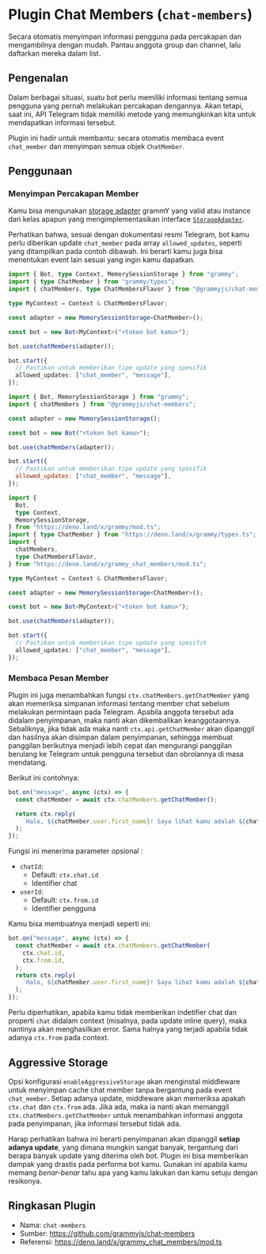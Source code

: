 # Plugin Chat Members (`chat-members`)

Secara otomatis menyimpan informasi pengguna pada percakapan dan mengambilnya dengan mudah.
Pantau anggota group dan channel, lalu daftarkan mereka dalam list.

## Pengenalan

Dalam berbagai situasi, suatu bot perlu memiliki informasi tentang semua pengguna yang pernah melakukan percakapan dengannya.
Akan tetapi, saat ini, API Telegram tidak memiliki metode yang memungkinkan kita untuk mendapatkan informasi tersebut.

Plugin ini hadir untuk membantu: secara otomatis membaca event `chat_member` dan menyimpan semua objek `ChatMember`.

## Penggunaan

### Menyimpan Percakapan Member

Kamu bisa mengunakan [storage adapter](./session.md#storage-adapter-yang-tersedia) grammY yang valid atau
instance dari kelas apapun yang mengimplementasikan interface [`StorageAdapter`](https://deno.land/x/grammy/mod.ts?s=StorageAdapter).

Perhatikan bahwa, sesuai dengan dokumentasi resmi Telegram, bot kamu perlu diberikan update `chat_member` pada array `allowed_updates`, seperti yang ditampilkan pada contoh dibawah.
Ini berarti kamu juga bisa menentukan event lain sesuai yang ingin kamu dapatkan.

<CodeGroup>
  <CodeGroupItem title="TypeScript" active>

```ts
import { Bot, type Context, MemorySessionStorage } from "grammy";
import { type ChatMember } from "grammy/types";
import { chatMembers, type ChatMembersFlavor } from "@grammyjs/chat-members";

type MyContext = Context & ChatMembersFlavor;

const adapter = new MemorySessionStorage<ChatMember>();

const bot = new Bot<MyContext>("<token bot kamu>");

bot.use(chatMembers(adapter));

bot.start({
  // Pastikan untuk memberikan tipe update yang spesifik
  allowed_updates: ["chat_member", "message"],
});
```

</CodeGroupItem>

<CodeGroupItem title="JavaScript">

```js
import { Bot, MemorySessionStorage } from "grammy";
import { chatMembers } from "@grammyjs/chat-members";

const adapter = new MemorySessionStorage();

const bot = new Bot("<token bot kamu>");

bot.use(chatMembers(adapter));

bot.start({
  // Pastikan untuk memberikan tipe update yang spesifik
  allowed_updates: ["chat_member", "message"],
});
```

</CodeGroupItem>

<CodeGroupItem title="Deno">

```ts
import {
  Bot,
  type Context,
  MemorySessionStorage,
} from "https://deno.land/x/grammy/mod.ts";
import { type ChatMember } from "https://deno.land/x/grammy/types.ts";
import {
  chatMembers,
  type ChatMembersFlavor,
} from "https://deno.land/x/grammy_chat_members/mod.ts";

type MyContext = Context & ChatMembersFlavor;

const adapter = new MemorySessionStorage<ChatMember>();

const bot = new Bot<MyContext>("<token bot kamu>");

bot.use(chatMembers(adapter));

bot.start({
  // Pastikan untuk memberikan tipe update yang spesifik
  allowed_updates: ["chat_member", "message"],
});
```

</CodeGroupItem>

</CodeGroup>

### Membaca Pesan Member

Plugin ini juga menambahkan fungsi `ctx.chatMembers.getChatMember` yang akan memeriksa simpanan informasi tentang member chat sebelum melakukan permintaan pada Telegram.
Apabila anggota tersebut ada didalam penyimpanan, maka nanti akan dikembalikan keanggotaannya.
Sebaliknya, jika tidak ada maka nanti `ctx.api.getChatMember` akan dipanggil dan hasilnya akan disimpan dalam penyimpanan, sehingga membuat panggilan berikutnya menjadi lebih cepat dan mengurangi panggilan berulang ke Telegram untuk pengguna tersebut dan obrolannya di masa mendatang.

Berikut ini contohnya:

```ts
bot.on("message", async (ctx) => {
  const chatMember = await ctx.chatMembers.getChatMember();

  return ctx.reply(
    `Halo, ${chatMember.user.first_name}! Saya lihat kamu adalah ${chatMember.status} pada obrolan ini!`,
  );
});
```

Fungsi ini menerima parameter opsional :

- `chatId`:
  - Default: `ctx.chat.id`
  - Identifier chat
- `userId`:
  - Default: `ctx.from.id`
  - Identifier pengguna

Kamu bisa membuatnya menjadi seperti ini:

```ts
bot.on("message", async (ctx) => {
  const chatMember = await ctx.chatMembers.getChatMember(
    ctx.chat.id,
    ctx.from.id,
  );
  return ctx.reply(
    `Halo, ${chatMember.user.first_name}! Saya lihat kamu adalah ${chatMember.status} pada obrolan ini!`,
  );
});
```

Perlu diperhatikan, apabila kamu tidak memberikan indetifier chat dan properti `chat` didalam context (misalnya, pada update inline query), maka nantinya akan menghasilkan error.
Sama halnya yang terjadi apabila tidak adanya `ctx.from` pada context.

## Aggressive Storage

Opsi konfigurasi `enableAggressiveStorage` akan menginstal middleware untuk menyimpan cache chat member tanpa bergantung pada event `chat_member`.
Setiap adanya update, middleware akan memeriksa apakah `ctx.chat` dan `ctx.from` ada.
Jika ada, maka ia nanti akan memanggil `ctx.chatMembers.getChatMember` untuk menambahkan informasi anggota pada penyimpanan, jika informasi tersebut tidak ada.

Harap perhatikan bahwa ini berarti penyimpanan akan dipanggil **setiap adanya update**, yang dimana mungkin sangat banyak, tergantung dari berapa banyak update yang diterima oleh bot.
Plugin ini bisa memberikan dampak yang drastis pada performa bot kamu.
Gunakan ini apabila kamu memang _benar-benar_ tahu apa yang kamu lakukan dan kamu setuju dengan resikonya.

## Ringkasan Plugin

- Nama: `chat-members`
- Sumber: <https://github.com/grammyjs/chat-members>
- Referensi: <https://deno.land/x/grammy_chat_members/mod.ts>
